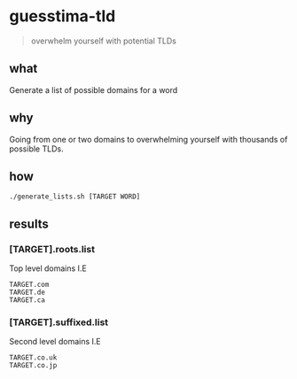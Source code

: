 # guesstima-tld
> overwhelm yourself with potential TLDs

## what
Generate a list of possible domains for a word

## why
Going from one or two domains to overwhelming yourself with thousands of possible TLDs.


## how
`./generate_lists.sh [TARGET WORD]`


## results
### [TARGET].roots.list
Top level domains I.E
```
TARGET.com
TARGET.de
TARGET.ca
```

### [TARGET].suffixed.list
Second level domains I.E
```
TARGET.co.uk
TARGET.co.jp
```
